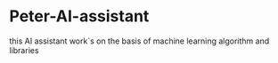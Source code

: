 # Peter-AI-assistant 
this AI assistant work`s on the basis of machine learning algorithm and libraries 
